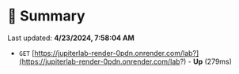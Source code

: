 # 📖 Summary
Last updated: **4/23/2024, 7:58:04 AM**

- `GET` [https://jupiterlab-render-0pdn.onrender.com/lab?](https://jupiterlab-render-0pdn.onrender.com/lab?) - **Up** (279ms)
